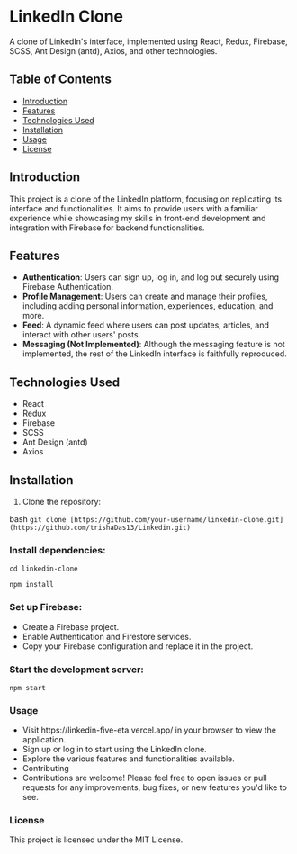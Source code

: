 # LinkedIn Clone

A clone of LinkedIn's interface, implemented using React, Redux, Firebase, SCSS, Ant Design (antd), Axios, and other technologies.

## Table of Contents

- [Introduction](#introduction)
- [Features](#features)
- [Technologies Used](#technologies-used)
- [Installation](#installation)
- [Usage](#usage)
- [License](#license)

## Introduction

This project is a clone of the LinkedIn platform, focusing on replicating its interface and functionalities. It aims to provide users with a familiar experience while showcasing my skills in front-end development and integration with Firebase for backend functionalities.

## Features

- **Authentication**: Users can sign up, log in, and log out securely using Firebase Authentication.
- **Profile Management**: Users can create and manage their profiles, including adding personal information, experiences, education, and more.
- **Feed**: A dynamic feed where users can post updates, articles, and interact with other users' posts.
- **Messaging (Not Implemented)**: Although the messaging feature is not implemented, the rest of the LinkedIn interface is faithfully reproduced.

## Technologies Used

- React
- Redux
- Firebase
- SCSS
- Ant Design (antd)
- Axios

## Installation

1. Clone the repository:

bash
`git clone [https://github.com/your-username/linkedin-clone.git](https://github.com/trishaDas13/Linkedin.git)`

### Install dependencies:

`cd linkedin-clone`

`npm install`

### Set up Firebase:

<ul>
  <li>Create a Firebase project.</li>
  <li>Enable Authentication and Firestore services.</li>
  <li>Copy your Firebase configuration and replace it in the project.</li>
</ul>

### Start the development server:

`npm start`

### Usage
<ul>
  <li>Visit https://linkedin-five-eta.vercel.app/ in your browser to view the application.</li>
  <li>Sign up or log in to start using the LinkedIn clone.</li>
  <li>Explore the various features and functionalities available.</li>
  <li>Contributing</li>
  <li>Contributions are welcome! Please feel free to open issues or pull requests for any improvements, bug fixes, or new features you'd like to see.</li>  
</ul>

### License
This project is licensed under the MIT License.
